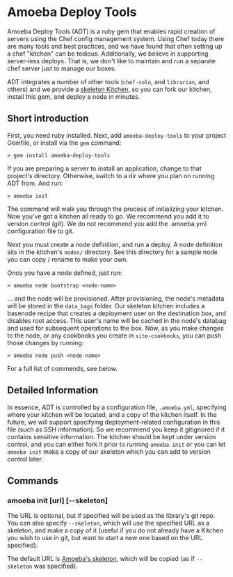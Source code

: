 Amoeba Deploy Tools
===================

Amoeba Deploy Tools (ADT) is a ruby gem that enables rapid creation of servers using the Chef config
management system. Using Chef today there are many tools and best practices, and we have found that
often setting up a chef "kitchen" can be tedious. Additionally, we believe in supporting server-less
deploys. That is, we don't like to maintain and run a separate chef server just to manage our boxes.

ADT integrates a number of other tools (`chef-solo`, and `librarian`, and others) and we provide a
[skeleton Kitchen](http://github.com/AmoebaConsulting/amoeba-kitchen-skel), so you can fork our
kitchen, install this gem, and deploy a node in minutes.

## Short introduction

First, you need ruby installed. Next, add `amoeba-deploy-tools` to your project Gemfile, or install
via the `gem` command:

    > gem install amoeba-deploy-tools

If you are preparing a server to install an application, change to that project's directory.
Otherwise, switch to a dir where you plan on running ADT from. And run:

    > amoeba init

The command will walk you through the process of initializing your kitchen. Now you've got a
kitchen all ready to go. We recommend you add it to version control (git). We do not recommend you
add the .amoeba.yml configuration file to git.

Next you must create a node definition, and run a deploy. A node definition sits in the kitchen's
`nodes/` directory. See this directory for a sample node you can copy / rename to make your own.

Once you have a node defined, just run:

    > amoeba node bootstrap <node-name>

... and the node will be provisioned. After provisioning, the node's metadata will be stored in the
`data_bags` folder. Our skeleton kitchen includes a basenode recipe that creates a deployment user
on the destination box, and disables root access. This user's name will be cached in the node's
databag and used for subsequent operations to the box. Now, as you make changes to the node, or any
cookbooks you create in `site-cookbooks`, you can push those changes by running:

    > amoeba node push <node-name>

For a full list of commends, see below.

## Detailed Information

In essence, ADT is controlled by a configuration file, `.amoeba.yml`, specifying where your kitchen
will be located, and a copy of the kitchen itself. In the future, we will support specifying
deployment-related configuration in this file (such as SSH information). So we recommend you keep it
gitignored if it contains sensitive information. The kitchen should be kept under version control,
and you can either fork it prior to running `amoeba init` or you can let `amoeba init` make a copy
of our skeleton which you can add to version control later.

## Commands

### amoeba init [url] [--skeleton]

The URL is optional, but if specified will be used as the library's git repo. You can also specify
`--skeleton`, which will use the specified URL as a skeleton, and make a copy of it (useful if you
do not already have a Kitchen you wish to use in git, but want to start a new one based on the URL
specified).

The default URL is [Amoeba's skeleton](https://github.com/AmoebaConsulting/amoeba-kitchen-skel),
which will be copied (as if `--skeleton` was specified).
